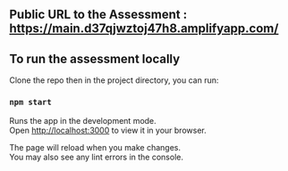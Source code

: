 ## Public URL to the Assessment : https://main.d37qjwztoj47h8.amplifyapp.com/


## To run the assessment locally
Clone the repo then in the project directory, you can run:

### `npm start`

Runs the app in the development mode.\
Open [http://localhost:3000](http://localhost:3000) to view it in your browser.

The page will reload when you make changes.\
You may also see any lint errors in the console.
